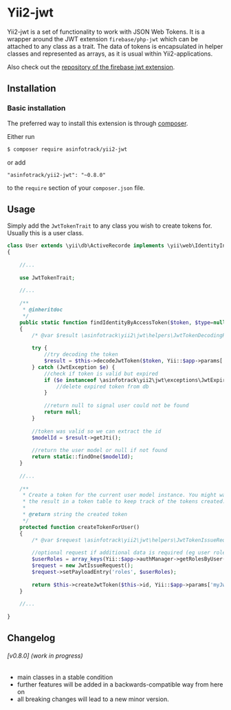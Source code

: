 # Yii2-jwt
Yii2-jwt is a set of functionality to work with JSON Web Tokens. It is a wrapper around the JWT extension
`firebase/php-jwt` which can be attached to any class as a trait. The data of tokens is encapsulated in
helper classes and represented as arrays, as it is usual within Yii2-applications.

Also check out the [repository of the firebase jwt extension](https://github.com/firebase/php-jwt).

## Installation

### Basic installation

The preferred way to install this extension is through [composer](http://getcomposer.org/download/).

Either run

```bash
$ composer require asinfotrack/yii2-jwt
```

or add

```
"asinfotrack/yii2-jwt": "~0.8.0"
```

to the `require` section of your `composer.json` file.

## Usage

Simply add the `JwtTokenTrait` to any class you wish to create tokens for. Usually this is a user class.

```php
class User extends \yii\db\ActiveRecorde implements \yii\web\IdentityInterface
{
	
	//...
	
	use JwtTokenTrait;
	
	//...
	
	/**
	 * @inheritdoc
	 */
	public static function findIdentityByAccessToken($token, $type=null)
	{
		/* @var $result \asinfotrack\yii2\jwt\helpers\JwtTokenDecodingResult */
	
		try {
			//try decoding the token
			$result = $this->decodeJwtToken($token, Yii::$app->params['myJwtTokenSecret'], true, true);
		} catch (JwtException $e) {
			//check if token is valid but expired
			if ($e instanceof \asinfotrack\yii2\jwt\exceptions\JwtExpiredException) {
				//delete expired token from db
			}
			
			//return null to signal user could not be found
			return null;
		}
		
		//token was valid so we can extract the id
		$modelId = $result->getJti();
		
		//return the user model or null if not found
		return static::findOne($modelId);
	}
	
	//...
	
	/**
	 * Create a token for the current user model instance. You might want to persist
	 * the result in a token table to keep track of the tokens created.
	 *
	 * @return string the created token
	 */
	protected function createTokenForUser()
	{
		/* @var $request \asinfotrack\yii2\jwt\helpers\JwtTokenIssueRequest */
	
		//optional request if additional data is required (eg user roles)
		$userRoles = array_keys(Yii::$app->authManager->getRolesByUser($this->id));
		$request = new JwtIssueRequest();
		$request->setPayloadEntry('roles', $userRoles);
		
		return $this->createJwtToken($this->id, Yii::$app->params['myJwtTokenSecret'], $request);
	}
	
	//...
	
}
``` 

## Changelog

###### [v0.8.0] (work in progress)
- main classes in a stable condition
- further features will be added in a backwards-compatible way from here on
- all breaking changes will lead to a new minor version.
